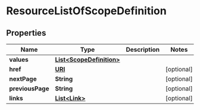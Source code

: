 

# ResourceListOfScopeDefinition

## Properties

Name | Type | Description | Notes
------------ | ------------- | ------------- | -------------
**values** | [**List&lt;ScopeDefinition&gt;**](ScopeDefinition.md) |  | 
**href** | [**URI**](URI.md) |  |  [optional]
**nextPage** | **String** |  |  [optional]
**previousPage** | **String** |  |  [optional]
**links** | [**List&lt;Link&gt;**](Link.md) |  |  [optional]



